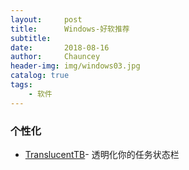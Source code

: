 ```yaml
---
layout:     post   				    
title:      Windows-好软推荐 				
subtitle:    
date:       2018-08-16 				
author:     Chauncey 						
header-img: img/windows03.jpg
catalog: true 						
tags:							
    - 软件
---
```

### 个性化

- [TranslucentTB](https://github.com/TranslucentTB/TranslucentTB)- 透明化你的任务状态栏
